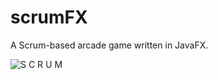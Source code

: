 # scrumFX
A Scrum-based arcade game written in JavaFX.

![S C R U M](https://user-images.githubusercontent.com/23053903/109369955-79c9c700-786c-11eb-9622-acb08d0969b6.gif)
